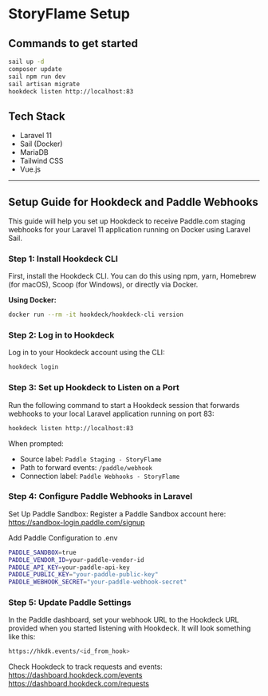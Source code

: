 # StoryFlame Setup

## Commands to get started
```bash
sail up -d
composer update
sail npm run dev
sail artisan migrate
hookdeck listen http://localhost:83
```


## Tech Stack
- Laravel 11
- Sail (Docker)
- MariaDB
- Tailwind CSS
- Vue.js


---

## Setup Guide for Hookdeck and Paddle Webhooks

This guide will help you set up Hookdeck to receive Paddle.com staging webhooks for your Laravel 11 application running on Docker using Laravel Sail.

### Step 1: Install Hookdeck CLI

First, install the Hookdeck CLI. You can do this using npm, yarn, Homebrew (for macOS), Scoop (for Windows), or directly via Docker.

**Using Docker:**
```bash
docker run --rm -it hookdeck/hookdeck-cli version
```

### Step 2: Log in to Hookdeck

Log in to your Hookdeck account using the CLI:

```bash
hookdeck login
```
### Step 3: Set up Hookdeck to Listen on a Port

Run the following command to start a Hookdeck session that forwards webhooks to your local Laravel application running on port 83:
```bash
hookdeck listen http://localhost:83
```
When prompted:
- Source label: `Paddle Staging - StoryFlame`
- Path to forward events: `/paddle/webhook`
- Connection label: `Paddle Webhooks - StoryFlame`

### Step 4: Configure Paddle Webhooks in Laravel
Set Up Paddle Sandbox:
Register a Paddle Sandbox account here: https://sandbox-login.paddle.com/signup

Add Paddle Configuration to .env
```bash
PADDLE_SANDBOX=true
PADDLE_VENDOR_ID=your-paddle-vendor-id
PADDLE_API_KEY=your-paddle-api-key
PADDLE_PUBLIC_KEY="your-paddle-public-key"
PADDLE_WEBHOOK_SECRET="your-paddle-webhook-secret"
```

### Step 5: Update Paddle Settings
In the Paddle dashboard, set your webhook URL to the Hookdeck URL provided when you started listening with Hookdeck. It will look something like this:
```bash
https://hkdk.events/<id_from_hook>  
```

Check Hookdeck to track requests and events:
https://dashboard.hookdeck.com/events
https://dashboard.hookdeck.com/requests
